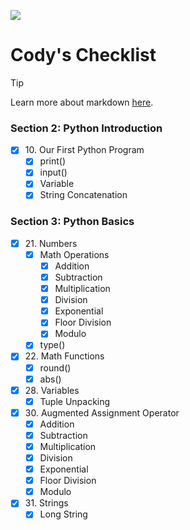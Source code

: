 ![](https://user-images.githubusercontent.com/76246537/218339633-d285c55c-5388-4c30-a38a-06cf3cbaee5d.png)

# Cody's Checklist

> [!TIP]
> Learn more about
> markdown [here](https://docs.github.com/en/get-started/writing-on-github/getting-started-with-writing-and-formatting-on-github/basic-writing-and-formatting-syntax).

### Section 2: Python Introduction

- [x] 10\. Our First Python Program
    - [x] print()
    - [x] input()
    - [x] Variable
    - [x] String Concatenation

### Section 3: Python Basics
- [x] 21\. Numbers
  - [x] Math Operations
    - [x] Addition
    - [x] Subtraction
    - [x] Multiplication
    - [x] Division
    - [x] Exponential
    - [x] Floor Division
    - [x] Modulo 
  - [x] type() 
- [x] 22\. Math Functions
  - [x] round() 
  - [x] abs() 
- [x] 28\. Variables
  - [x] Tuple Unpacking
- [x] 30\. Augmented Assignment Operator
    - [x] Addition
    - [x] Subtraction
    - [x] Multiplication
    - [x] Division
    - [x] Exponential
    - [x] Floor Division
    - [x] Modulo
- [x] 31\. Strings
    - [x] Long String